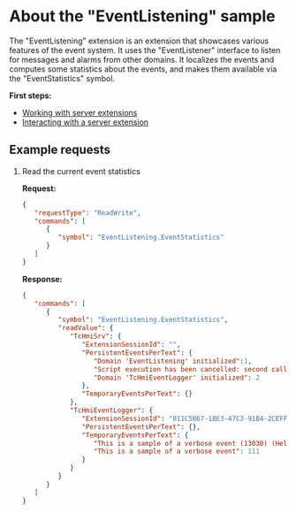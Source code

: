 # About the "EventListening" sample

The "EventListening" extension is an extension that showcases various features of the event system.
It uses the "EventListener" interface to listen for messages and alarms from other domains.
It localizes the events and computes some statistics about the events, and makes them available
via the "EventStatistics" symbol.

**First steps:**

- [Working with server extensions](../../resources/WorkingWithServerExtensions.md)
- [Interacting with a server extension](../../resources/InteractingWithServerExtensions.md)

## Example requests

1. Read the current event statistics

   **Request:**

   ```json
   {
      "requestType": "ReadWrite",
      "commands": [
         {
            "symbol": "EventListening.EventStatistics"
         }
      ]
   }
   ```

   **Response:**

   ```json
   {
      "commands": [
         {
            "symbol": "EventListening.EventStatistics",
            "readValue": {
               "TcHmiSrv": {
                  "ExtensionSessionId": "",
                  "PersistentEventsPerText": {
                     "Domain 'EventListening' initialized":1,
                     "Script execution has been cancelled: second call": 10,
                     "Domain 'TcHmiEventLogger' initialized": 2
                  },
                  "TemporaryEventsPerText": {}
               },
               "TcHmiEventLogger": {
                  "ExtensionSessionId": "011C5B67-18E3-47C3-91B4-2CEFFDF88ED8",
                  "PersistentEventsPerText": {},
                  "TemporaryEventsPerText": {
                     "This is a sample of a verbose event (13030) (Hello, World!)": 1,
                     "This is a sample of a verbose event": 111
                  }
               }
            }
         }
      ]
   }
   ```
